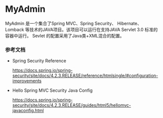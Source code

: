# MyAdmin

MyAdmin 是一个集合了Spring MVC、Spring Security、 Hibernate、 Lomback 等技术的JAVA项目。该项目可以运行在支持JAVA Servlet 3.0 标准的容器中运行。
Sevlet 的配置采用了Java类+XML混合的配置。

### 参考文档


* Spring Security Reference
  
  https://docs.spring.io/spring-security/site/docs/4.2.3.RELEASE/reference/htmlsingle/#configuration-improvements
  
* Hello Spring MVC Security Java Config

  https://docs.spring.io/spring-security/site/docs/4.2.3.RELEASE/guides/html5/hellomvc-javaconfig.html